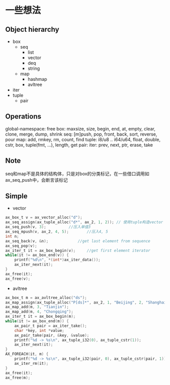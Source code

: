 # 一些想法 #
## Object hierarchy ##

* box
  * seq
    * list
    * vector
    * deq
    * string
  * map
    * hashmap
    * avltree
* iter
* tuple
  * pair


## Operations ##
global-namespace: free
box: maxsize, size, begin, end, at, empty, clear, clone, merge, dump, shrink
seq: [m]push, pop, front, back, sort, reverse, pour
map: add, rmkey, rm, count, find
tuple: i8/u8 .. i64/u64, float, double, cstr, box, tuple(fmt, ...), length, get
pair: 
iter: prev, next, ptr, erase, take

## Note ##

seq和map不是具体的结构体，只是对box的分类标记，在一些借口调用如ax\_seq\_push中，会断言该标记


## Simple ##

* vector
```c
ax_box_t v = ax_vector_alloc("d");
ax_seq_assign(ax_tuple_alloc("d*", ax_2, 1, 2)); // 使用tuple构造vector
ax_seq_push(v, 3); 			//压入单值3
ax_seq_mpush(v, ax_2, 4, 5); 		//压入4, 5
int n;
ax_seq_back(v, &n); 			//get last element from sequence
ax_seq_pop(v);
ax_iter_t it = ax_box_begin(v); 	//get first element iterator
while(it != ax_box_end(v)) {
	printf("%d\n", *(int*)ax_iter_data());
	ax_iter_next(it);
}
ax_free(it);
ax_free(v);
```

* avltree

```c
ax_box_t m = ax_avltree_alloc("ds");
ax_map_assign(ax_tuple_alloc("P[ds]*", ax_2, 1, "Beijing", 2, "Shanghai"));
ax_map_add(m, 3, "Tianjin");
ax_map_add(m, 4, "Chongqing");
ax_iter_t it = ax_box_begin(m);
while(it != ax_box_end(m)) {
	ax_pair_t pair = ax_iter_take();
	char *key, int *value;
	ax_pair_take(pair, &key, &value);
	printf("%d -> %s\n", ax_tuple_i32(0), ax_tuple_cstr(1));
	ax_iter_next(it);
}
AX_FOREACH(it, m) {
	printf("%d -> %s\n", ax_tuple_i32(pair, 0), ax_tuple_cstr(pair, 1));
	ax_iter_rm(it);
}
ax_free(it);
ax_free(m);

```
